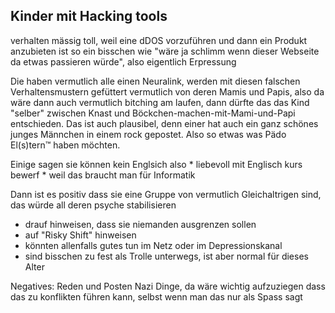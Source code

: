 
## Kinder mit Hacking tools

verhalten mässig toll, weil eine dDOS vorzuführen und dann ein Produkt anzubieten ist so ein bisschen wie "wäre ja schlimm wenn dieser Webseite da etwas passieren würde", also eigentlich Erpressung

Die haben vermutlich alle einen Neuralink, werden mit diesen falschen Verhaltensmustern gefüttert vermutlich von deren Mamis und Papis, also da wäre dann auch vermutlich bitching am laufen, dann dürfte das das Kind "selber" zwischen Knast und Böckchen-machen-mit-Mami-und-Papi entschieden. Das ist auch plausibel, denn einer hat auch ein ganz schönes junges Männchen in einem rock gepostet. Also so etwas was Pädo El(s)tern™ haben möchten.

Einige sagen sie können kein Englsich
also * liebevoll mit Englisch kurs bewerf *
weil das braucht man für Informatik

Dann ist es positiv dass sie eine Gruppe von vermutlich Gleichaltrigen sind, das würde all deren psyche stabilisieren

* drauf hinweisen, dass sie niemanden ausgrenzen sollen
* auf "Risky Shift" hinweisen
* könnten allenfalls gutes tun im Netz oder im Depressionskanal
* sind bisschen zu fest als Trolle unterwegs, ist aber normal für dieses Alter

Negatives:
Reden und Posten Nazi Dinge, da wäre wichtig aufzuziegen dass das zu konflikten führen kann, selbst wenn man das nur als Spass sagt




